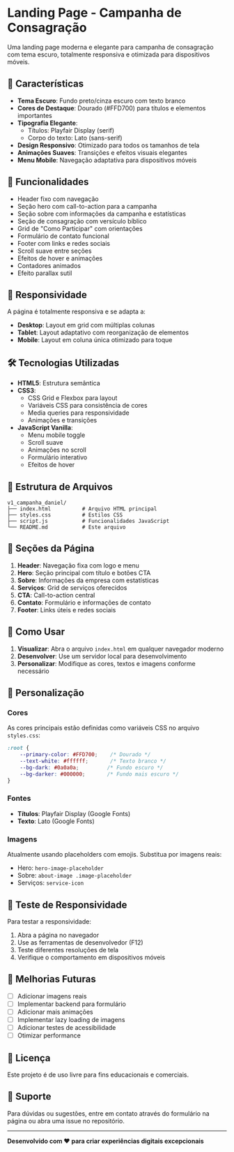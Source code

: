 # Landing Page - Campanha de Consagração

Uma landing page moderna e elegante para campanha de consagração com tema escuro, totalmente responsiva e otimizada para dispositivos móveis.

## 🎨 Características

- **Tema Escuro**: Fundo preto/cinza escuro com texto branco
- **Cores de Destaque**: Dourado (#FFD700) para títulos e elementos importantes
- **Tipografia Elegante**: 
  - Títulos: Playfair Display (serif)
  - Corpo do texto: Lato (sans-serif)
- **Design Responsivo**: Otimizado para todos os tamanhos de tela
- **Animações Suaves**: Transições e efeitos visuais elegantes
- **Menu Mobile**: Navegação adaptativa para dispositivos móveis

## 🚀 Funcionalidades

- Header fixo com navegação
- Seção hero com call-to-action para a campanha
- Seção sobre com informações da campanha e estatísticas
- Seção de consagração com versículo bíblico
- Grid de "Como Participar" com orientações
- Formulário de contato funcional
- Footer com links e redes sociais
- Scroll suave entre seções
- Efeitos de hover e animações
- Contadores animados
- Efeito parallax sutil

## 📱 Responsividade

A página é totalmente responsiva e se adapta a:
- **Desktop**: Layout em grid com múltiplas colunas
- **Tablet**: Layout adaptativo com reorganização de elementos
- **Mobile**: Layout em coluna única otimizado para toque

## 🛠️ Tecnologias Utilizadas

- **HTML5**: Estrutura semântica
- **CSS3**: 
  - CSS Grid e Flexbox para layout
  - Variáveis CSS para consistência de cores
  - Media queries para responsividade
  - Animações e transições
- **JavaScript Vanilla**: 
  - Menu mobile toggle
  - Scroll suave
  - Animações no scroll
  - Formulário interativo
  - Efeitos de hover

## 📁 Estrutura de Arquivos

```
v1_campanha_daniel/
├── index.html          # Arquivo HTML principal
├── styles.css          # Estilos CSS
├── script.js           # Funcionalidades JavaScript
└── README.md           # Este arquivo
```

## 🎯 Seções da Página

1. **Header**: Navegação fixa com logo e menu
2. **Hero**: Seção principal com título e botões CTA
3. **Sobre**: Informações da empresa com estatísticas
4. **Serviços**: Grid de serviços oferecidos
5. **CTA**: Call-to-action central
6. **Contato**: Formulário e informações de contato
7. **Footer**: Links úteis e redes sociais

## 🚀 Como Usar

1. **Visualizar**: Abra o arquivo `index.html` em qualquer navegador moderno
2. **Desenvolver**: Use um servidor local para desenvolvimento
3. **Personalizar**: Modifique as cores, textos e imagens conforme necessário

## 🎨 Personalização

### Cores
As cores principais estão definidas como variáveis CSS no arquivo `styles.css`:

```css
:root {
    --primary-color: #FFD700;    /* Dourado */
    --text-white: #ffffff;       /* Texto branco */
    --bg-dark: #0a0a0a;         /* Fundo escuro */
    --bg-darker: #000000;       /* Fundo mais escuro */
}
```

### Fontes
- **Títulos**: Playfair Display (Google Fonts)
- **Texto**: Lato (Google Fonts)

### Imagens
Atualmente usando placeholders com emojis. Substitua por imagens reais:
- Hero: `hero-image-placeholder`
- Sobre: `about-image .image-placeholder`
- Serviços: `service-icon`

## 📱 Teste de Responsividade

Para testar a responsividade:
1. Abra a página no navegador
2. Use as ferramentas de desenvolvedor (F12)
3. Teste diferentes resoluções de tela
4. Verifique o comportamento em dispositivos móveis

## 🔧 Melhorias Futuras

- [ ] Adicionar imagens reais
- [ ] Implementar backend para formulário
- [ ] Adicionar mais animações
- [ ] Implementar lazy loading de imagens
- [ ] Adicionar testes de acessibilidade
- [ ] Otimizar performance

## 📄 Licença

Este projeto é de uso livre para fins educacionais e comerciais.

## 🤝 Suporte

Para dúvidas ou sugestões, entre em contato através do formulário na página ou abra uma issue no repositório.

---

**Desenvolvido com ❤️ para criar experiências digitais excepcionais**

